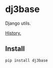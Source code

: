 # dj3base

Django utils.

[History.](HISTORY.md)

## Install

```shell script
pip install dj3base

```
